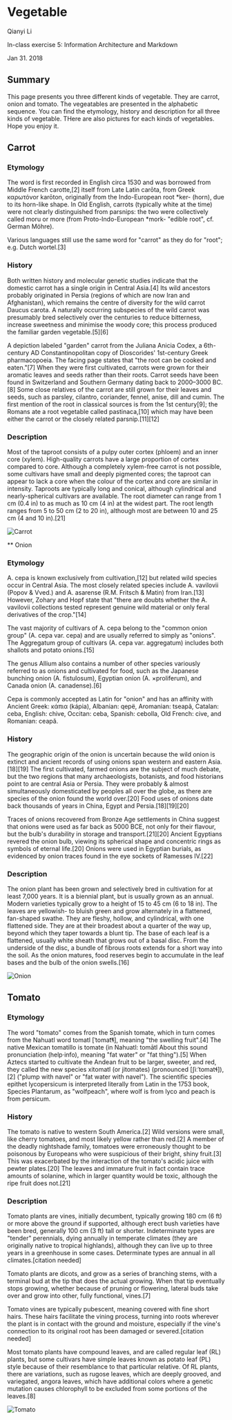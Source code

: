 # Vegetable

Qianyi Li

In-class exercise 5: Information Architecture and Markdown

Jan 31. 2018

## Summary

This page presents you three different kinds of vegetable. They are carrot, onion and tomato. The vegeatables are presented in the alphabetic sequence. You can find the etymology, history and description for all three kinds of vegetable. THere are also pictures for each kinds of vegetables. Hope you enjoy it. 

## Carrot
### Etymology
The word is first recorded in English circa 1530 and was borrowed from Middle French carotte,[2] itself from Late Latin carōta, from Greek καρωτόνor karōton, originally from the Indo-European root *ker- (horn), due to its horn-like shape. In Old English, carrots (typically white at the time) were not clearly distinguished from parsnips: the two were collectively called moru or more (from Proto-Indo-European *mork- "edible root", cf. German Möhre).

Various languages still use the same word for "carrot" as they do for "root"; e.g. Dutch wortel.[3]

### History

Both written history and molecular genetic studies indicate that the domestic carrot has a single origin in Central Asia.[4] Its wild ancestors probably originated in Persia (regions of which are now Iran and Afghanistan), which remains the centre of diversity for the wild carrot Daucus carota. A naturally occurring subspecies of the wild carrot was presumably bred selectively over the centuries to reduce bitterness, increase sweetness and minimise the woody core; this process produced the familiar garden vegetable.[5][6]

A depiction labeled "garden" carrot from the Juliana Anicia Codex, a 6th-century AD Constantinopolitan copy of Dioscorides' 1st-century Greek pharmacopoeia. The facing page states that "the root can be cooked and eaten."[7]
When they were first cultivated, carrots were grown for their aromatic leaves and seeds rather than their roots. Carrot seeds have been found in Switzerland and Southern Germany dating back to 2000–3000 BC.[8] Some close relatives of the carrot are still grown for their leaves and seeds, such as parsley, cilantro, coriander, fennel, anise, dill and cumin. The first mention of the root in classical sources is from the 1st century[9]; the Romans ate a root vegetable called pastinaca,[10] which may have been either the carrot or the closely related parsnip.[11][12]

### Description

Most of the taproot consists of a pulpy outer cortex (phloem) and an inner core (xylem). High-quality carrots have a large proportion of cortex compared to core. Although a completely xylem-free carrot is not possible, some cultivars have small and deeply pigmented cores; the taproot can appear to lack a core when the colour of the cortex and core are similar in intensity. Taproots are typically long and conical, although cylindrical and nearly-spherical cultivars are available. The root diameter can range from 1 cm (0.4 in) to as much as 10 cm (4 in) at the widest part. The root length ranges from 5 to 50 cm (2 to 20 in), although most are between 10 and 25 cm (4 and 10 in).[21]

![Carrot](https://www.organicfacts.net/wp-content/uploads/Carrot1.jpg)

** Onion
### Etymology

A. cepa is known exclusively from cultivation,[12] but related wild species occur in Central Asia. The most closely related species include A. vavilovii (Popov & Vved.) and A. asarense (R.M. Fritsch & Matin) from Iran.[13] However, Zohary and Hopf state that "there are doubts whether the A. vavilovii collections tested represent genuine wild material or only feral derivatives of the crop."[14]

The vast majority of cultivars of A. cepa belong to the "common onion group" (A. cepa var. cepa) and are usually referred to simply as "onions". The Aggregatum group of cultivars (A. cepa var. aggregatum) includes both shallots and potato onions.[15]

The genus Allium also contains a number of other species variously referred to as onions and cultivated for food, such as the Japanese bunching onion (A. fistulosum), Egyptian onion (A. ×proliferum), and Canada onion (A. canadense).[6]

Cepa is commonly accepted as Latin for "onion" and has an affinity with Ancient Greek: κάπια (kápia), Albanian: qepë, Aromanian: tseapã, Catalan: ceba, English: chive, Occitan: ceba, Spanish: cebolla, Old French: cive, and Romanian: ceapă.

### History

The geographic origin of the onion is uncertain because the wild onion is extinct and ancient records of using onions span western and eastern Asia.[18][19] The first cultivated, farmed onions are the subject of much debate, but the two regions that many archaeologists, botanists, and food historians point to are central Asia or Persia. They were probably & almost simultaneously domesticated by peoples all over the globe, as there are species of the onion found the world over.[20] Food uses of onions date back thousands of years in China, Egypt and Persia.[18][19][20]

Traces of onions recovered from Bronze Age settlements in China suggest that onions were used as far back as 5000 BCE, not only for their flavour, but the bulb's durability in storage and transport.[21][20] Ancient Egyptians revered the onion bulb, viewing its spherical shape and concentric rings as symbols of eternal life.[20] Onions were used in Egyptian burials, as evidenced by onion traces found in the eye sockets of Ramesses IV.[22]

### Description

The onion plant has been grown and selectively bred in cultivation for at least 7,000 years. It is a biennial plant, but is usually grown as an annual. Modern varieties typically grow to a height of 15 to 45 cm (6 to 18 in). The leaves are yellowish- to bluish green and grow alternately in a flattened, fan-shaped swathe. They are fleshy, hollow, and cylindrical, with one flattened side. They are at their broadest about a quarter of the way up, beyond which they taper towards a blunt tip. The base of each leaf is a flattened, usually white sheath that grows out of a basal disc. From the underside of the disc, a bundle of fibrous roots extends for a short way into the soil. As the onion matures, food reserves begin to accumulate in the leaf bases and the bulb of the onion swells.[16]

![Onion](http://www.petpoisonhelpline.com/wp-content/uploads/2011/10/Onion.jpg)

## Tomato 
### Etymology

The word "tomato" comes from the Spanish tomate, which in turn comes from the Nahuatl word tomatl [ˈtomat͡ɬ], meaning "the swelling fruit".[4] The native Mexican tomatillo is tomate (in Nahuatl: tomātl About this sound pronunciation (help·info), meaning "fat water" or "fat thing").[5] When Aztecs started to cultivate the Andean fruit to be larger, sweeter, and red, they called the new species xitomatl (or jitomates) (pronounced [ʃiːˈtomatɬ]),[2] ("plump with navel" or "fat water with navel"). The scientific species epithet lycopersicum is interpreted literally from Latin in the 1753 book, Species Plantarum, as "wolfpeach", where wolf is from lyco and peach is from persicum.

### History

The tomato is native to western South America.[2] Wild versions were small, like cherry tomatoes, and most likely yellow rather than red.[2] A member of the deadly nightshade family, tomatoes were erroneously thought to be poisonous by Europeans who were suspicious of their bright, shiny fruit.[3] This was exacerbated by the interaction of the tomato's acidic juice with pewter plates.[20] The leaves and immature fruit in fact contain trace amounts of solanine, which in larger quantity would be toxic, although the ripe fruit does not.[21]

### Description

Tomato plants are vines, initially decumbent, typically growing 180 cm (6 ft) or more above the ground if supported, although erect bush varieties have been bred, generally 100 cm (3 ft) tall or shorter. Indeterminate types are "tender" perennials, dying annually in temperate climates (they are originally native to tropical highlands), although they can live up to three years in a greenhouse in some cases. Determinate types are annual in all climates.[citation needed]

Tomato plants are dicots, and grow as a series of branching stems, with a terminal bud at the tip that does the actual growing. When that tip eventually stops growing, whether because of pruning or flowering, lateral buds take over and grow into other, fully functional, vines.[7]

Tomato vines are typically pubescent, meaning covered with fine short hairs. These hairs facilitate the vining process, turning into roots wherever the plant is in contact with the ground and moisture, especially if the vine's connection to its original root has been damaged or severed.[citation needed]

Most tomato plants have compound leaves, and are called regular leaf (RL) plants, but some cultivars have simple leaves known as potato leaf (PL) style because of their resemblance to that particular relative. Of RL plants, there are variations, such as rugose leaves, which are deeply grooved, and variegated, angora leaves, which have additional colors where a genetic mutation causes chlorophyll to be excluded from some portions of the leaves.[8]

![Tomato](https://fthmb.tqn.com/NDOcAbAi978IWHTgDvt8HyNfAII=/2094x1396/filters:fill(auto,1)/tomato-twenty20_76ff03fc-1675-499e-8c4c-fcc1af299efe-586686b83df78ce2c35cb982.jpg)






 

